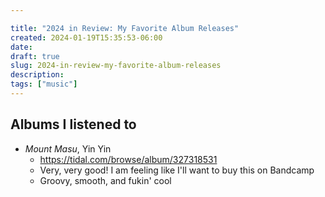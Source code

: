```yaml
---

title: "2024 in Review: My Favorite Album Releases"
created: 2024-01-19T15:35:53-06:00
date: 
draft: true
slug: 2024-in-review-my-favorite-album-releases
description: 
tags: ["music"]
---
```


## Albums I listened to

* _Mount Masu_, Yin Yin
    * https://tidal.com/browse/album/327318531
    * Very, very good! I am feeling like I'll want to buy this on Bandcamp
    * Groovy, smooth, and fukin' cool
